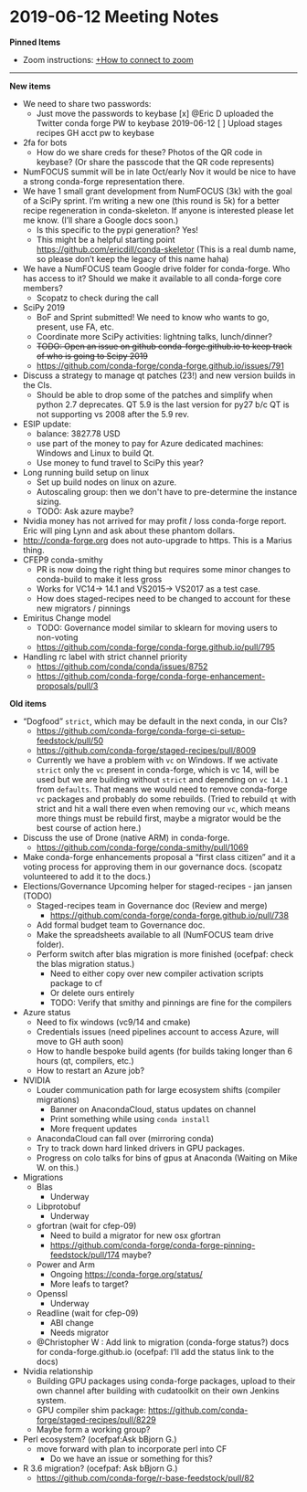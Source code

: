 # 2019-06-12 Meeting Notes
**Pinned Items**

- Zoom instructions: [+How to connect to zoom](https://paper.dropbox.com/doc/How-to-connect-to-zoom-odl94oveHyiRv6UqTtZE5) 
----------

**New items**

- We need to share two passwords: 
    - Just move the passwords to keybase
    [x] @Eric D uploaded the Twitter conda forge PW to keybase 2019-06-12
    [ ] Upload stages recipes GH acct pw to keybase
- 2fa for bots
    - How do we share creds for these?  Photos of the QR code in keybase? (Or share the passcode that the QR code represents)
- NumFOCUS summit will be in late Oct/early Nov it would be nice to have a strong conda-forge representation there.
- We have 1 small grant development from NumFOCUS (3k) with the goal of a SciPy sprint. I’m writing a new one (this round is 5k) for a better recipe regeneration in conda-skeleton. If anyone is interested please let me know. (I’ll share a Google docs soon.)
    - Is this specific to the pypi generation? Yes!
    - This might be a helpful starting point https://github.com/ericdill/conda-skeletor (This is a real dumb name, so please don’t keep the legacy of this name haha)
- We have a NumFOCUS team Google drive folder for conda-forge. Who has access to it? Should we make it available to all conda-forge core members?
    - Scopatz to check during the call
- SciPy 2019
    - BoF and Sprint submitted! We need to know who wants to go, present, use FA, etc.
    - Coordinate more SciPy activities: lightning talks, lunch/dinner?
    - ~~TODO: Open an issue on github conda-forge.github.io to keep track of who is going to Scipy 2019~~
    - https://github.com/conda-forge/conda-forge.github.io/issues/791
- Discuss a strategy to manage qt patches (23!) and new version builds in the CIs.
    - Should be able to drop some of the patches and simplify when python 2.7 deprecates. QT 5.9 is the last version for py27 b/c QT is not supporting vs 2008 after the 5.9 rev. 
- ESIP update:
    - balance: 3827.78 USD
    - use part of the money to pay for Azure dedicated machines: Windows and Linux to build Qt.
    - Use money to fund travel to SciPy this year?
- Long running build setup on linux
    - Set up build nodes on linux on azure.
    - Autoscaling group: then we don't have to pre-determine the instance sizing. 
    - TODO: Ask azure maybe?
- Nvidia money has not arrived for may profit / loss conda-forge report. Eric will ping Lynn and ask about these phantom dollars. 
- http://conda-forge.org does not auto-upgrade to https. This is a Marius thing.
- CFEP9 conda-smithy
    - PR is now doing the right thing but requires some minor changes to conda-build to make it less gross
    - Works for VC14→ 14.1 and VS2015→ VS2017 as a test case.  
    - How does staged-recipes need to be changed to account for these new migrators / pinnings
- Emiritus Change model
    - TODO: Governance model similar to sklearn for moving users to non-voting
    - https://github.com/conda-forge/conda-forge.github.io/pull/795
- Handling rc label with strict channel priority
    - https://github.com/conda/conda/issues/8752
    - https://github.com/conda-forge/conda-forge-enhancement-proposals/pull/3

**Old items**

- “Dogfood”  `strict`, which may be default in the next conda, in our CIs?
    - https://github.com/conda-forge/conda-forge-ci-setup-feedstock/pull/50
    - https://github.com/conda-forge/staged-recipes/pull/8009
    - Currently we have a problem with `vc` on Windows. If we activate `strict` only the `vc` present in conda-forge, which is vc 14, will be used but we are building without `strict` and depending on `vc 14.1` from `defaults`. That means we would need to remove conda-forge `vc` packages and probably do some rebuilds. (Tried to rebuild `qt` with strict and hit a wall there even when removing our `vc`, which means more things must be rebuild first, maybe a migrator would be the best course of action here.)
- Discuss the use of Drone (native ARM) in conda-forge.
    - https://github.com/conda-forge/conda-smithy/pull/1069
- Make conda-forge enhancements proposal a “first class citizen”  and it a voting process for approving them in our governance docs. (scopatz volunteered to add it to the docs.)
- Elections/Governance
        Upcoming helper for staged-recipes
        - jan jansen (TODO)
    - Staged-recipes team in Governance doc (Review and merge)
        - https://github.com/conda-forge/conda-forge.github.io/pull/738
    - Add formal budget team to Governance doc.
    - Make the spreadsheets available to all (NumFOCUS team drive folder).
    - Perform switch after blas migration is more finished (ocefpaf: check the blas migration status.)
        - Need to either copy over new compiler activation scripts package to cf
        - Or delete ours entirely
        - TODO: Verify that smithy and pinnings are fine for the compilers
- Azure status
    - Need to fix windows (vc9/14 and cmake)
    - Credentials issues (need pipelines account to access Azure, will move to GH auth soon)
    - How to handle bespoke build agents (for builds taking longer than 6 hours (qt, compilers, etc.)
    - How to restart an Azure job?
- NVIDIA
    - Louder communication path for large ecosystem shifts (compiler migrations)
        - Banner on AnacondaCloud, status updates on channel
        - Print something while using `conda install`
        - More frequent updates
    - AnacondaCloud can fall over (mirroring conda)
    - Try to track down hard linked drivers in GPU packages.
    - Progress on colo talks for bins of gpus at Anaconda (Waiting on Mike W. on this.)
- Migrations
    - Blas
        - Underway
    - Libprotobuf
        - Underway
    - gfortran (wait for cfep-09)
        - Need to build a migrator for new osx gfortran
        - https://github.com/conda-forge/conda-forge-pinning-feedstock/pull/174 maybe?
    - Power and Arm
        - Ongoing https://conda-forge.org/status/
        - More leafs to target?
    - Openssl
        - Underway
    - Readline (wait for cfep-09)
        - ABI change
        - Needs migrator
    - @Christopher W : Add link to migration (conda-forge status?) docs for conda-forge.github.io (ocefpaf: I’ll add the status link to the docs)
- Nvidia relationship
    - Building GPU packages using conda-forge packages, upload to their own channel after building with cudatoolkit on their own Jenkins system.
    - GPU compiler shim package: https://github.com/conda-forge/staged-recipes/pull/8229
    - Maybe form a working group?
- Perl ecosystem? (ocefpaf:Ask bBjorn G.)
    - move forward with plan to incorporate perl into CF
        - Do we have an issue or something for this?
- R 3.6 migration? (ocefpaf: Ask bBjorn G.)
    - https://github.com/conda-forge/r-base-feedstock/pull/82


